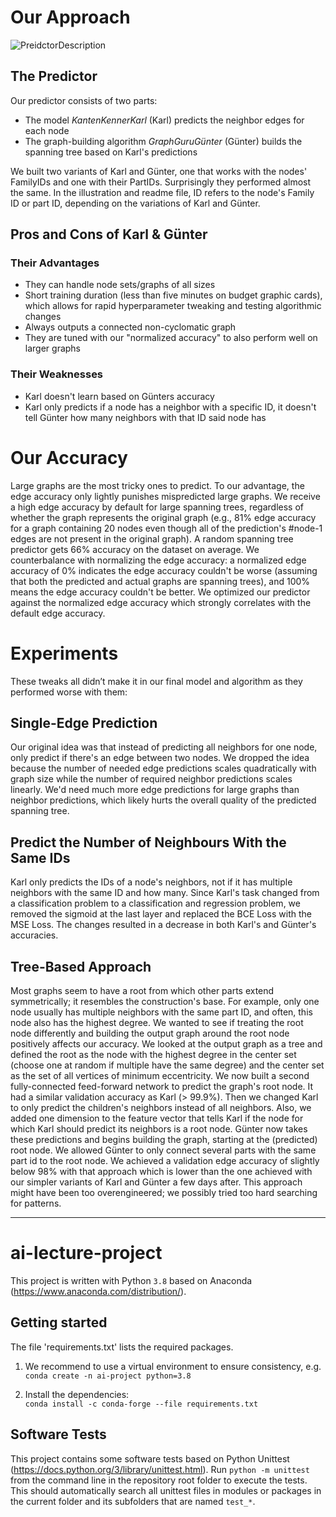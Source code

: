 # Our Approach
![PreidctorDescription](https://user-images.githubusercontent.com/9284845/218280501-d55bd0ad-004d-4a64-8b04-c9350ea43842.jpg)

## The Predictor
Our predictor consists of two parts:
- The model _KantenKennerKarl_ (Karl) predicts the neighbor edges for each node
- The graph-building algorithm _GraphGuruGünter_ (Günter) builds the spanning tree based on Karl's predictions

We built two variants of Karl and Günter, one that works with the nodes' FamilyIDs and one with their PartIDs. Surprisingly they performed almost the same. In the illustration and readme file, ID refers to the node's Family ID or part ID, depending on the variations of Karl and Günter.

## Pros and Cons of Karl & Günter
### Their Advantages 
- They can handle node sets/graphs of all sizes
- Short training duration (less than five minutes on budget graphic cards), which allows for rapid hyperparameter tweaking and testing algorithmic changes 
- Always outputs a connected non-cyclomatic graph
- They are tuned with our "normalized accuracy" to also perform well on larger graphs
### Their Weaknesses
- Karl doesn't learn based on Günters accuracy
- Karl only predicts if a node has a neighbor with a specific ID, it doesn't tell Günter how many neighbors with that ID said node has

# Our Accuracy
Large graphs are the most tricky ones to predict. To our advantage, the edge accuracy only lightly punishes mispredicted large graphs. We receive a high edge accuracy by default for large spanning trees, regardless of whether the graph represents the original graph (e.g., 81% edge accuracy for a graph containing 20 nodes even though all of the prediction's #node-1 edges are not present in the original graph). A random spanning tree predictor gets 66% accuracy on the dataset on average. We counterbalance with normalizing the edge accuracy: a normalized edge accuracy of 0% indicates the edge accuracy couldn't be worse (assuming that both the predicted and actual graphs are spanning trees), and 100% means the edge accuracy couldn't be better. We optimized our predictor against the normalized edge accuracy which strongly correlates with the default edge accuracy.

# Experiments
These tweaks all didn’t make it in our final model and algorithm as they performed worse with them:
## Single-Edge Prediction
Our original idea was that instead of predicting all neighbors for one node, only predict if there's an edge between two nodes. We dropped the idea because the number of needed edge predictions scales quadratically with graph size while the number of required neighbor predictions scales linearly. We'd need much more edge predictions for large graphs than neighbor predictions, which likely hurts the overall quality of the predicted spanning tree.
## Predict the Number of Neighbours With the Same IDs
Karl only predicts the IDs of a node's neighbors, not if it has multiple neighbors with the same ID and how many. Since Karl's task changed from a classification problem to a classification and regression problem, we removed the sigmoid at the last layer and replaced the BCE Loss with the MSE Loss. The changes resulted in a decrease in both Karl's and Günter's accuracies.
## Tree-Based Approach
Most graphs seem to have a root from which other parts extend symmetrically; it resembles the construction's base. For example, only one node usually has multiple neighbors with the same part ID, and often, this node also has the highest degree. We wanted to see if treating the root node differently and building the output graph around the root node positively affects our accuracy. We looked at the output graph as a tree and defined the root as the node with the highest degree in the center set (choose one at random if multiple have the same degree) and the center set as the set of all vertices of minimum eccentricity. We now built a second fully-connected feed-forward network to predict the graph's root node. It had a similar validation accuracy as Karl (> 99.9%). Then we changed Karl to only predict the children's neighbors instead of all neighbors. Also, we added one dimension to the feature vector that tells Karl if the node for which Karl should predict its neighbors is a root node. Günter now takes these predictions and begins building the graph, starting at the (predicted) root node. We allowed Günter to only connect several parts with the same part id to the root node. We achieved a validation edge accuracy of slightly below 98% with that approach which is lower than the one achieved with our simpler variants of Karl and Günter a few days after. This approach might have been too overengineered; we possibly tried too hard searching for patterns.

---
# ai-lecture-project

This project is written with Python `3.8` based on Anaconda (https://www.anaconda.com/distribution/).

## Getting started

The file 'requirements.txt' lists the required packages.

1. We recommend to use a virtual environment to ensure consistency, e.g.   
   `conda create -n ai-project python=3.8`

2. Install the dependencies:  
   `conda install -c conda-forge --file requirements.txt`

## Software Tests

This project contains some software tests based on Python Unittest (https://docs.python.org/3/library/unittest.html).
Run `python -m unittest` from the command line in the repository root folder to execute the tests. This should
automatically search all unittest files in modules or packages in the current folder and its subfolders that are
named `test_*`.
